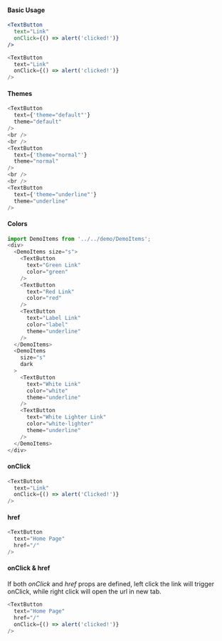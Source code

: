 #### Basic Usage

```jsx static
<TextButton
  text="Link"
  onClick={() => alert('clicked!')}
/>
```

```js
<TextButton
  text="Link"
  onClick={() => alert('clicked!')}
/>
```

#### Themes

```js
<TextButton
  text={'theme="default"'}
  theme="default"
/>    
<br />
<br />
<TextButton
  text={'theme="normal"'}
  theme="normal"
/>    
<br />
<br />
<TextButton
  text={'theme="underline"'}
  theme="underline"
/>    
```

#### Colors

```js
import DemoItems from '../../demo/DemoItems';
<div>
  <DemoItems size="s">
    <TextButton
      text="Green Link"
      color="green"
    />
    <TextButton
      text="Red Link"
      color="red"
    />
    <TextButton
      text="Label Link"
      color="label"
      theme="underline"
    />
  </DemoItems>
  <DemoItems
    size="s"
    dark
  >
    <TextButton
      text="White Link"
      color="white"
      theme="underline"
    />
    <TextButton
      text="White Lighter Link"
      color="white-lighter"
      theme="underline"
    />
  </DemoItems>
</div>
```

#### onClick

```js
<TextButton
  text="Link"
  onClick={() => alert('Clicked!')}
/>
```

#### href

```js
<TextButton
  text="Home Page"
  href="/"
/>
```

#### onClick & href

If both *onClick* and *href* props are defined, left click the link will trigger onClick, while right click will open the url in new tab.

```js
<TextButton
  text="Home Page"
  href="/"
  onClick={() => alert('clicked!')}
/>
```
